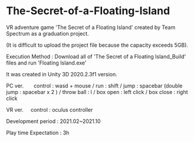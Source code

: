 # The-Secret-of-a-Floating-Island
VR adventure game 'The Secret of a Floating Island' created by Team Spectrum as a graduation project.

(It is difficult to upload the project file because the capacity exceeds 5GB).

Execution Method : Download all of 'The Secret of a Floating Island_Build' files and run 'Floating Island.exe'

It was created in Unity 3D 2020.2.3f1 version.


PC ver. &nbsp; &nbsp; &nbsp; control : wasd + mouse / run : shift / jump : spacebar (double jump : spacebar x 2 ) / throw ball : l / box open : left click / box close : right click

VR ver. &nbsp;&nbsp;&nbsp; control : oculus controller


Development period : 2021.02~2021.10

Play time Expectation : 3h
